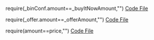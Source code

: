 require(_binConf.amount==_buyItNowAmount,"")
[Code File](../../contracts/mainnet/c7/C7ddD330A9aE4870d4100363846fE84b40d01e37_NFTMarketplace.sol#L187)

require(_offer.amount==_offerAmount,"")
[Code File](../../contracts/mainnet/c7/C7ddD330A9aE4870d4100363846fE84b40d01e37_NFTMarketplace.sol#L228)

require(amount==price,"")
[Code File](../../contracts/mainnet/43/4388FB16452487572dd4094CbE0c52E686Aa3B4D_NFTMarketplaceV3.sol#L219)

